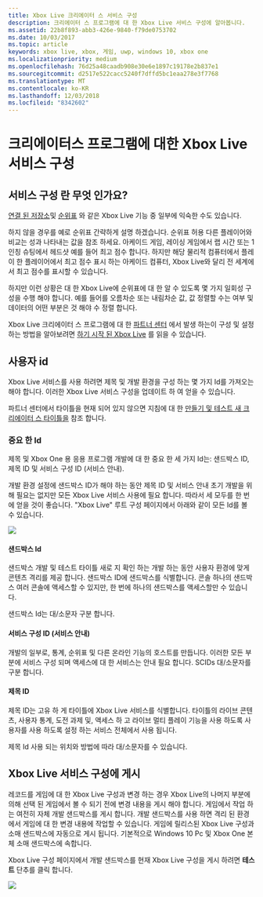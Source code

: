 ```yaml
---
title: Xbox Live 크리에이터 스 서비스 구성
description: 크리에이터 스 프로그램에 대 한 Xbox Live 서비스 구성에 알아봅니다.
ms.assetid: 22b8f893-abb3-426e-9840-f79de0753702
ms.date: 10/03/2017
ms.topic: article
keywords: xbox live, xbox, 게임, uwp, windows 10, xbox one
ms.localizationpriority: medium
ms.openlocfilehash: 76d25a48caadb908e30e6e1897c19178e2b837e1
ms.sourcegitcommit: d2517e522cacc5240f7dffd5bc1eaa278e3f7768
ms.translationtype: MT
ms.contentlocale: ko-KR
ms.lasthandoff: 12/03/2018
ms.locfileid: "8342602"
---
```

# <a name="xbox-live-service-configuration-for-the-creators-program"></a>크리에이터스 프로그램에 대한 Xbox Live 서비스 구성

## <a name="what-is-service-configuration"></a>서비스 구성 란 무엇 인가요?

[연결 된 저장소](../storage-platform/connected-storage/connected-storage-technical-overview.md)및 [순위표](../leaderboards-and-stats-2017/leaderboards.md) 와 같은 Xbox Live 기능 중 일부에 익숙한 수도 있습니다.

하지 않을 경우를 예로 순위표 간략하게 설명 하겠습니다. 순위표 허용 다른 플레이어와 비교는 성과 나타내는 값을 참조 하세요. 아케이드 게임, 레이싱 게임에서 랩 시간 또는 1 인칭 슈팅에서 헤드샷 예를 들어 최고 점수 합니다. 하지만 해당 물리적 컴퓨터에서 플레이 한 플레이어에서 최고 점수 표시 하는 아케이드 컴퓨터, Xbox Live와 달리 전 세계에서 최고 점수를 표시할 수 있습니다.

하지만 이런 상황은 대 한 Xbox Live에 순위표에 대 한 알 수 있도록 몇 가지 일회성 구성을 수행 해야 합니다. 예를 들어를 오름차순 또는 내림차순 값, 값 정렬할 수는 여부 및 데이터의 어떤 부분은 것 해야 수 정렬 합니다.

Xbox Live 크리에이터 스 프로그램에 대 한 [파트너 센터](https://partner.microsoft.com/dashboard) 에서 발생 하는이 구성 및 설정 하는 방법을 알아보려면 [하기 시작 된 Xbox Live](get-started-with-xbox-live-creators.md) 를 읽을 수 있습니다.

## <a name="get-your-ids"></a>사용자 id

Xbox Live 서비스를 사용 하려면 제목 및 개발 환경을 구성 하는 몇 가지 Id를 가져오는 해야 합니다. 이러한 Xbox Live 서비스 구성을 업데이트 하 여 얻을 수 있습니다.

파트너 센터에서 타이틀을 현재 되어 있지 않으면 지침에 대 한 [만들기 및 테스트 새 크리에이터 스 타이틀을](create-and-test-a-new-creators-title.md) 참조 합니다.

### <a name="critical-ids"></a>중요 한 Id

제목 및 Xbox One 용 응용 프로그램 개발에 대 한 중요 한 세 가지 Id는: 샌드박스 ID, 제목 ID 및 서비스 구성 ID (서비스 안내).

개발 환경 설정에 샌드박스 ID가 해야 하는 동안 제목 ID 및 서비스 안내 초기 개발을 위해 필요는 없지만 모든 Xbox Live 서비스 사용에 필요 합니다. 따라서 세 모두를 한 번에 얻을 것이 좋습니다. "Xbox Live" 루트 구성 페이지에서 아래와 같이 모든 Id를 볼 수 있습니다.

![](../images/getting_started/devcenter_sandbox_id.png)

#### <a name="sandbox-ids"></a>샌드박스 Id

샌드박스 개발 및 테스트 타이틀 새로 지 확인 하는 개발 하는 동안 사용자 환경에 맞게 콘텐츠 격리를 제공 합니다. 샌드박스 ID에 샌드박스를 식별합니다. 콘솔 하나의 샌드박스 여러 콘솔에 액세스할 수 있지만, 한 번에 하나의 샌드박스를 액세스할만 수 있습니다.

샌드박스 Id는 대/소문자 구분 합니다.

#### <a name="service-configuration-id-scid"></a>서비스 구성 ID (서비스 안내)

개발의 일부로, 통계, 순위표 및 다른 온라인 기능의 호스트를 만듭니다. 이러한 모든 부분에 서비스 구성 되며 액세스에 대 한 서비스는 안내 필요 합니다. SCIDs 대/소문자를 구분 합니다.

#### <a name="title-id"></a>제목 ID

제목 ID는 고유 하 게 타이틀에 Xbox Live 서비스를 식별합니다. 타이틀의 라이브 콘텐츠, 사용자 통계, 도전 과제 및, 액세스 하 고 라이브 멀티 플레이 기능을 사용 하도록 사용자를 사용 하도록 설정 하는 서비스 전체에서 사용 됩니다.

제목 Id 사용 되는 위치와 방법에 따라 대/소문자를 수 있습니다.

## <a name="publish-your-xbox-live-service-configuration"></a>Xbox Live 서비스 구성에 게시

레코드를 게임에 대 한 Xbox Live 구성과 변경 하는 경우 Xbox Live의 나머지 부분에 의해 선택 된 게임에서 볼 수 되기 전에 변경 내용을 게시 해야 합니다. 게임에서 작업 하는 여전히 자체 개발 샌드박스를 게시 합니다. 개발 샌드박스를 사용 하면 격리 된 환경에서 게임에 대 한 변경 내용에 작업할 수 있습니다. 게임에 릴리스된 Xbox Live 구성과 소매 샌드박스에 자동으로 게시 됩니다.
기본적으로 Windows 10 Pc 및 Xbox One 본체 소매 샌드박스에 속합니다.

Xbox Live 구성 페이지에서 개발 샌드박스를 현재 Xbox Live 구성을 게시 하려면 **테스트** 단추를 클릭 합니다.

![](../images/creators_udc/creators_udc_xboxlive_config_test.png)